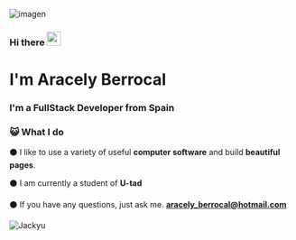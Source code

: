

![imagen](https://user-images.githubusercontent.com/79402005/160846074-d7f5c7cb-aa79-4945-8059-623da9dab7af.png)

### Hi there <img src="https://media.giphy.com/media/hvRJCLFzcasrR4ia7z/giphy.gif" width="25px">

# I'm Aracely Berrocal

### I'm a FullStack Developer from Spain 

### 😺 What I do 

⚫ I like to use a variety of useful **computer software** and build **beautiful pages**.

⚫ I am currently a student of **U-tad**

⚫ If you have any questions, just ask me. **aracely_berrocal@hotmail.com**

<img align="center"  src="https://github-readme-stats.vercel.app/api?username=celybe&count_private=true&show_icons=true" alt="Jackyu" />


